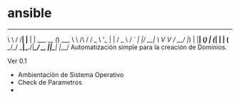 # ansible
__        __   _     _                _
\ \      / /__| |__ | |    ___   __ _(_) ___
 \ \ /\ / / _ \ '_ \| |   / _ \ / _` | |/ __|
  \ V  V /  __/ |_) | |__| (_) | (_| | | (__
   \_/\_/ \___|_.__/|_____\___/ \__, |_|\___|
                                |___/
Automatización simple para la creación de Dominios.

Ver 0.1

- Ambientación de Sistema Operativo
- Check de Parametros
-

